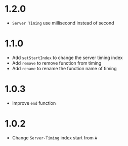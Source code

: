 # 1.2.0
  * `Server Timing` use millisecond instead of second

# 1.1.0
  * Add `setStartIndex` to change the server timing index
  * Add `remove` to remove function from timing
  * Add `rename` to rename the function name of timing

# 1.0.3
  * Improve `end` function

# 1.0.2
  * Change `Server-Timing` index start from `A`
